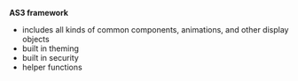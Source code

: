 <b>AS3 framework</b>
<ul>
<li>includes all kinds of common components, animations, and other display objects</li>
<li>built in theming</li>
<li>built in security</li></li>
<li>helper functions</li>
<ul>

